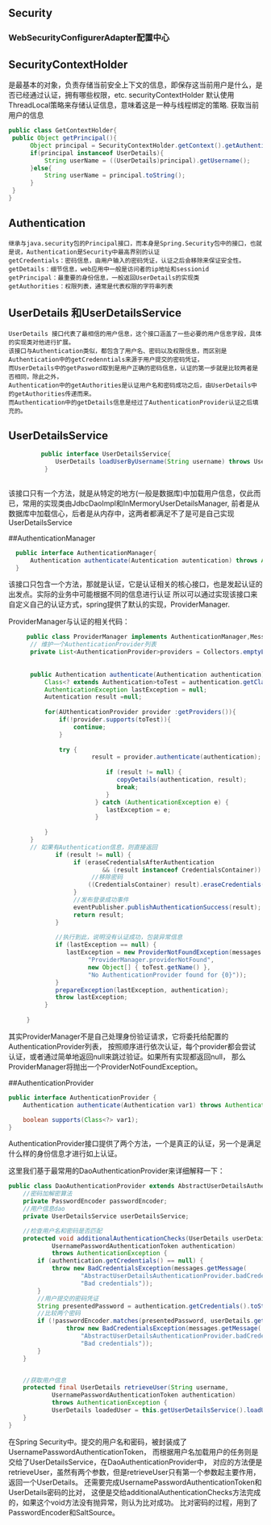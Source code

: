 ## Security
 ### WebSecurityConfigurerAdapter配置中心
 
## SecurityContextHolder
   是最基本的对象，负责存储当前安全上下文的信息，即保存这当前用户是什么，是否已经通过认证，拥有哪些权限，etc.
   securityContextHolder 默认使用ThreadLocal策略来存储认证信息，意味着这是一种与线程绑定的策略.
   获取当前用户的信息 
   ```Java
   public class GetContextHolder{
    public Object getPrincipal(){
         Object principal = SecurityContextHolder.getContext().getAuthentication().getPrincipal();
         if(principal instanceof UserDetails){
             String userName = ((UserDetails)principal).getUsername();
         }else{
             String userName = principal.toString();
         }
    }
   }

   ```
## Authentication 
    继承与java.security包的Principal接口，而本身是Spring.Security包中的接口，也就是说，Authentication是Security中最高界别的认证
    getCredentials：密码信息，由用户输入的密码凭证，认证之后会移除来保证安全性。
    getDetails：细节信息，web应用中一般是访问者的ip地址和sessionid
    getPrincipal：最重要的身份信息，一般返回UserDetails的实现类
    getAuthorities：权限列表，通常是代表权限的字符串列表
    
## UserDetails 和UserDetailsService
    UserDetails 接口代表了最相信的用户信息，这个接口涵盖了一些必要的用户信息字段，具体的实现类对他进行扩展。
    该接口与Authentication类似，都包含了用户名、密码以及权限信息，而区别是Authentication中的getCredenntials来源于用户提交的密码凭证，
    而UserDetails中的getPasword取到是用户正确的密码信息，认证的第一步就是比较两者是否相同，除此之外，
    Authentication中的getAuthorities是认证用户名和密码成功之后，由UserDetails中的getAuthorities传递而来。
    而Authentication中的getDetails信息是经过了AuthenticationProvider认证之后填充的。
    
    
## UserDetailsService
   ```Java
            public interface UserDetailsService{
                UserDetails loadUserByUsername(String username) throws UsernameNotFoundException;
             }
             
   ```
   该接口只有一个方法，就是从特定的地方(一般是数据库)中加载用户信息，仅此而已，常用的实现类由JdbcDaoImpl和InMermoryUserDetailsManager,
   前者是从数据库中加载信心，后者是从内存中，这两者都满足不了是可是自己实现UserDetailsService
   
##AuthenticationManager
  ```java
    public interface AuthenticationManager{
        Authentication authenticate(Autentication autentication) throws AuthenticationException;
    }
  ```
  该接口只包含一个方法，那就是认证，它是认证相关的核心接口，也是发起认证的出发点。实际的业务中可能根据不同的信息进行认证
  所以可以通过实现该接口来自定义自己的认证方式，spring提供了默认的实现，ProviderManager.
   
  ProviderManager与认证的相关代码：
  ```java
       public class ProviderManager implements AuthenticationManager,MessageSourceAware,InitializingBean{
        // 维护一个AuthenticationProvider列表 
        private List<AuthenticationProvider>providers = Collectors.emptyList();
            
            
        public Authentication authenticate(Authentication authentication) throws  AuthenticationException{
            Class<? extends Authentication>toTest = authentication.getClass();
            AuthenticationException lastException = null;
            Autentication result =null;
            
            for(AUthenticationProvider provider :getProviders()){
                if(!provider.supports(toTest)){
                    continue;
                }
                
                try {
                         result = provider.authenticate(authentication);
                
                             if (result != null) {
                                copyDetails(authentication, result);
                                break;
                             }
                          } catch (AuthenticationException e) {
                             lastException = e;
                          }
              
            }
        }
        // 如果有Authentication信息，则直接返回
               if (result != null) {
                    if (eraseCredentialsAfterAuthentication
                            && (result instanceof CredentialsContainer)) {
                         //移除密码
                        ((CredentialsContainer) result).eraseCredentials();
                    }
                    //发布登录成功事件
                    eventPublisher.publishAuthenticationSuccess(result);
                    return result;
               }
                
               //执行到此，说明没有认证成功，包装异常信息
               if (lastException == null) {
                  lastException = new ProviderNotFoundException(messages.getMessage(
                        "ProviderManager.providerNotFound",
                        new Object[] { toTest.getName() },
                        "No AuthenticationProvider found for {0}"));
               }
               prepareException(lastException, authentication);
               throw lastException;
            }
        
       }
  ```  
其实ProviderManager不是自己处理身份验证请求，它将委托给配置的AuthenticationProvider列表，
按照顺序进行依次认证，每个provider都会尝试认证，或者通过简单地返回null来跳过验证。如果所有实现都返回null，
那么ProviderManager将抛出一个ProviderNotFoundException。
 
 
##AuthenticationProvider
```java
public interface AuthenticationProvider {
    Authentication authenticate(Authentication var1) throws AuthenticationException;

    boolean supports(Class<?> var1);
}
```  
AuthenticationProvider接口提供了两个方法，一个是真正的认证，另一个是满足什么样的身份信息才进行如上认证。

这里我们基于最常用的DaoAuthenticationProvider来详细解释一下：
```java
public class DaoAuthenticationProvider extends AbstractUserDetailsAuthenticationProvider {
    //密码加解密算法
    private PasswordEncoder passwordEncoder;
    //用户信息dao
    private UserDetailsService userDetailsService;

    //检查用户名和密码是否匹配
    protected void additionalAuthenticationChecks(UserDetails userDetails,
            UsernamePasswordAuthenticationToken authentication)
            throws AuthenticationException {
        if (authentication.getCredentials() == null) {
            throw new BadCredentialsException(messages.getMessage(
                    "AbstractUserDetailsAuthenticationProvider.badCredentials",
                    "Bad credentials"));
        }
        //用户提交的密码凭证
        String presentedPassword = authentication.getCredentials().toString();
        //比较两个密码
        if (!passwordEncoder.matches(presentedPassword, userDetails.getPassword())) {
                throw new BadCredentialsException(messages.getMessage(
                    "AbstractUserDetailsAuthenticationProvider.badCredentials",
                    "Bad credentials"));
        }
    }


    //获取用户信息
    protected final UserDetails retrieveUser(String username,
            UsernamePasswordAuthenticationToken authentication)
            throws AuthenticationException {
            UserDetails loadedUser = this.getUserDetailsService().loadUserByUsername(username);
    }
}

``` 
在Spring Security中。提交的用户名和密码，被封装成了UsernamePasswordAuthenticationToken，
而根据用户名加载用户的任务则是交给了UserDetailsService，在DaoAuthenticationProvider中，
对应的方法便是retrieveUser，虽然有两个参数，但是retrieveUser只有第一个参数起主要作用，返回一个UserDetails。
还需要完成UsernamePasswordAuthenticationToken和UserDetails密码的比对，
这便是交给additionalAuthenticationChecks方法完成的，如果这个void方法没有抛异常，则认为比对成功。
比对密码的过程，用到了PasswordEncoder和SaltSource。

     
     
     
     
     
     
     
     
     
     
     
     
     
     
     
     
     
     
     
     
     
     
     
     
    
    
    
    
    
    
    
    
    
    
    
    